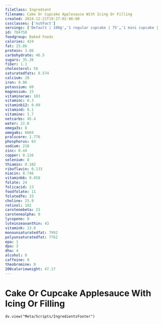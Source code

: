 ```yaml
---
fileClass: Ingredient
filename: Cake Or Cupcake Applesauce With Icing Or Filling
created: 2024-12-21T19:27:02-06:00
cssclasses: ['nutFact']
servings: ['Default | 100g','1 regular cupcake | 75','1 mini cupcake | 25','1 bundt or tube cake (approx 10" dia) | 1292','1 piece (1/12 of 10" dia) | 108','1 piece (1/10 of loaf) | 87','1 loaf cake (9" x 5") | 869','1 cubic inch | 6']
id: 784758
foodgroup: Baked Foods
calories: 424
fat: 25.86
protein: 3.86
carbohydrate: 46.5
sugars: 35.26
fiber: 1.1
cholesterol: 56
saturatedfats: 8.574
calcium: 28
iron: 0.96
potassium: 80
magnesium: 15
vitaminarae: 103
vitaminc: 0.3
vitaminb12: 0.09
vitamind: 0.1
vitamine: 1.7
netcarbs: 45.4
water: 22.8
omega3s: 8
omega6s: 6604
pralscore: 1.776
phosphorus: 63
sodium: 218
zinc: 0.44
copper: 0.126
selenium: 8
thiamin: 0.102
riboflavin: 0.133
niacin: 0.746
vitaminb6: 0.058
folate: 24
folicacid: 13
foodfolate: 11
folatedfe: 33
choline: 25.9
retinol: 101
carotenebeta: 21
carotenealpha: 0
lycopene: 0
luteinzeaxanthin: 43
vitamink: 13.8
monounsaturatedfat: 7992
polyunsaturatedfat: 7762
epa: 1
dpa: 3
dha: 4
alcohol: 0
caffeine: 0
theobromine: 0
200calorieweight: 47.17
---
```


# Cake Or Cupcake Applesauce With Icing Or Filling

```dataviewjs
dv.view("Meta/Scripts/IngredientsFooter")
```